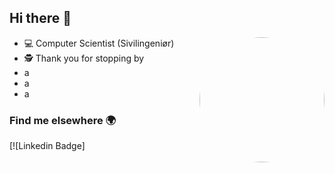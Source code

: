 ## Hi there 👋

<img align="right" src="https://user-images.githubusercontent.com/31239471/115021641-80fc7100-9ebc-11eb-903c-5bec3ca270bf.gif" height="200" style="border-radius: 50%"/>

- 💻 Computer Scientist (Sivilingeniør)
- 🕵️‍ Thank you for stopping by 
- a
- a
- a


### Find me elsewhere 🌍
[![Linkedin Badge]
